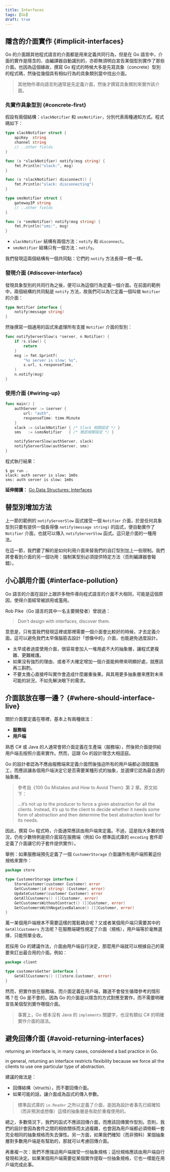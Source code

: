 ```yaml
---
title: Interfaces
tags: [Go]
draft: true
---
```


## 隱含的介面實作 {#implicit-interfaces}

Go 的介面跟其他程式語言的介面都是用來定義共同行為，但是在 Go 語言中，介面的實作是隱含的、由編譯器自動識別的，亦即無須明白宣告某個型別實作了那些介面。也因為這個緣故，撰寫 Go 程式的時候大多是先寫具象（concrete）型別的程式碼，然後從幾個具有相似行為的具象類別當中找出介面。

> 其他物件導向語言則通常是先定義介面，然後才撰寫具象類別來實作該介面。

### 先實作具象型別 {#concrete-first}

假設有兩個結構：`slackNotifier` 和 `smsNotifier`，分別代表兩種通知方式。程式碼如下：

```go
type slackNotifier struct {           
    apiKey  string
    channel string
    // ..other fields
}

func (s *slackNotifier) notify(msg string) {   
    fmt.Println("slack:", msg)
}

func (s *slackNotifier) disconnect() {
    fmt.Println("slack: disconnecting")
}

type smsNotifier struct {
    gatewayIP string
    // ..other fields
}

func (s *smsNotifier) notify(msg string) {       
    fmt.Println("sms:", msg)
}
```

- `slackNotifier` 結構有兩個方法：`notify` 和 `disconnect`。
- `smsNotifier` 結構只有一個方法：`notify`。

我們發現這兩個結構有一個共同點：它們的 `notify` 方法長得一模一樣。

### 發現介面 {#discover-interface}

發現具象型別的共同行為之後，便可以為這個行為定義一個介面。在前面的範例中，兩個結構的共同點是 `notify` 方法，故我們可以為它定義一個叫做 `Notifier` 的介面：

```go
type Notifier interface {
    notify(message string)   
}
```

然後撰寫一個通用的函式來處理所有支援 `Notifier` 介面的型別：

```go
func notifyServerSlow(s *server, n Notifier) {   
    if !s.slow() {
        return
    }
    msg := fmt.Sprintf(
        "%s server is slow: %s",       
        s.url, s.responseTime,
    )
    n.notify(msg)               
}
```

### 使用介面 {#wiring-up}

```go
func main() {
    authServer := &server {
        url: "auth",
        responseTime: time.Minute
    }
    slack := &slackNotifier { /* Slack 相關設定 */ }
    sms   := &smsNotifier   { /* 簡訊相關設定 */ }

    notifyServerSlow(authServer, slack)
    notifyServerSlow(authServer, sms)
}
```

程式執行結果：

```text
$ go run .
slack: auth server is slow: 1m0s
sms: auth server is slow: 1m0s
```

**延伸閱讀：** [Go Data Structures: Interfaces](https://research.swtch.com/interfaces)

## 替型別增加方法

上一節的範例的 `notifyServerSlow` 函式接受一個 `Notifier` 介面，於是任何具象型別只要有提供一個長得像 `notify(message string)` 的函式，便自動實作了 `Notifier` 介面，也就可以傳入 `notifyServerSlow` 函式。這只是介面的一種用法。

在這一節，我們要了解的是如何利用介面來替我們的自訂型別加上一些限制。我們將會看到介面的另一個功用：強制某型別必須提供特定方法（否則編譯器會報錯）。



## 小心誤用介面 {#interface-pollution}

Go 語言的介面在設計上跟許多物件導向程式語言的介面不大相同，可能是這個原因，使得介面經常被誤用或濫用。

Rob Pike（Go 語言的其中一名主要開發者）曾說過：

> Don't design with interfaces, discover them.

意思是，只有當我們發現這裡或那裡需要一個介面會比較好的時候，才去定義介面。這可以避免我們太早傷腦筋去設計「想像中的」介面，也能避免過度設計。

- 太早或者過度使用介面，很容易會加入一堆用處不大的抽象層，讓程式更複雜、更難維護。
- 如果沒有強烈的理由、或者不大確定增加一個介面能夠帶來明顯好處，就應該再三斟酌。
- 不要太擔心直接呼叫實作會造成什麼嚴重後果。與其用更多抽象層來應對未來可能的狀況，不如先解決眼下的需求。

## 介面該放在哪一邊？ {#where-should-interface-live}

關於介面要定義在哪裡，基本上有兩種做法：

- **服務端**
- **用戶端**

熟悉 C# 或 Java 的人通常會把介面定義在生產端（服務端），然後把介面提供給用戶端去按照介面來實作。然而，這跟 Go 的設計理念大相逕庭。

Go 的設計者認為不應由服務端來定義介面然後強迫所有的用戶端都必須按圖施工，而應該讓各個用戶端決定它是否需要某種形式的抽象，並選擇它認為最合適的抽象層。

> 參考自《100 Go Mistakes and How to Avoid Them》第 2 章。原文如下：
>
> ...it’s not up to the producer to force a given abstraction for all the clients. Instead, it’s up to the client to decide whether it needs some form of abstraction and then determine the best abstraction level for its needs.

因此，撰寫 Go 程式時，介面通常應該由用戶端來定義。不過，這是指大多數的情況，仍有少數特例是把介面寫在服務端（例如 Go 標準函式庫的 `encoding` 套件即定義了介面讓它的子套件提供實作）。

舉例：如果服務端預先定義了一個 `CustomerStorage` 介面讓所有用戶端照著這份規格來實作：

```go
package store

type CustomerStorage interface {
    StoreCustomer(customer Customer) error
    GetCustomer(id string) (Customer, error)
    UpdateCustomer(customer Customer) error
    GetAllCustomers() ([]Customer, error)
    GetCustomersWithoutContract() ([]Customer, error)
    GetCustomersWithNegativeBalance() ([]Customer, error)
}
```

萬一某個用戶端根本不需要這樣的寬鬆耦合呢？又或者某個用戶端只需要其中的 `GetAllCustomers` 方法呢？在服務端硬性規定了介面（規格），用戶端等於毫無選擇，只能照單全收。

若採用 Go 的建議作法，介面由用戶端自行決定，那麼用戶端就可以根據自己的需要來訂出最合用的介面。例如：

```go
package client

type customersGetter interface {
    GetAllCustomers() ([]store.Customer, error)
}
```

然而，把實作放在服務端，而介面定義在用戶端，難道不會發生循環參考的情形嗎？在 Go 是不會的，因為 Go 的介面是以隱含的方式對應至實作，而不需要明確宣告某個型別實作哪個介面。

> 事實上，Go 根本沒有 Java 的 `implements` 關鍵字，也沒有類似 C# 的明確實作介面的語法。

## 避免回傳介面 {#avoid-returning-interfaces}

returning an interface is, in many cases, considered a bad practice in Go.

in general, returning an interface restricts flexibility because we force all the clients to use one particular type of abstraction.

建議的做法是：

- 回傳結構（structs），而不要回傳介面。
- 如果可能的話，讓介面成為函式的傳入參數。

> 標準函式庫的 `io.Reader` 之所以定義了介面，是因為設計者事先已經確知（而非預測或想像）這樣的抽象層是有助於重複使用的。

總之，多數情況下，我們的函式不應該回傳介面，而應該回傳實作型別。否則，我們的設計會因為套件之間的相依關係而太過複雜，也會因為用戶端都必須倚賴一套完全相同的抽象規格而失去彈性。另一方面，如果我們確知（而非預料）某個抽象層對多數用戶端是有幫助的，那就可以考慮回傳介面。

再重複一次：我們不應強迫用戶端接受一份抽象規格；這份規格應該由用戶端自行發現和決定。如果某個用戶端需要從某個實作提取一份抽象規格，它也一樣能在用戶端完成此事。
